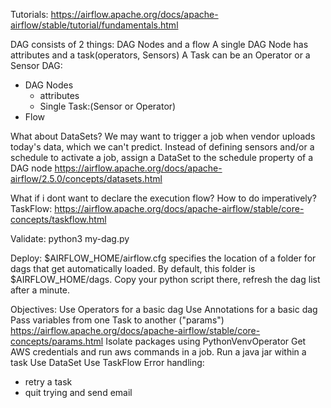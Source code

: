 Tutorials:
https://airflow.apache.org/docs/apache-airflow/stable/tutorial/fundamentals.html

DAG consists of 2 things: DAG Nodes and a flow
A single DAG Node has attributes and a task(operators, Sensors)
A Task can be an Operator or a Sensor
DAG:
+ DAG Nodes
  + attributes
  + Single Task:(Sensor or Operator)
+ Flow

What about DataSets? We may want to trigger a job when vendor uploads today's data, which we can't predict.
Instead of defining sensors and/or a schedule to activate a job, assign a DataSet to the schedule property of a DAG node 
https://airflow.apache.org/docs/apache-airflow/2.5.0/concepts/datasets.html

What if i dont want to declare the execution flow? How to do imperatively? 
TaskFlow: https://airflow.apache.org/docs/apache-airflow/stable/core-concepts/taskflow.html

Validate:
python3 my-dag.py

Deploy:
$AIRFLOW_HOME/airflow.cfg specifies the location of a folder for dags that get automatically loaded.
By default, this folder is $AIRFLOW_HOME/dags. Copy your python script there, refresh the dag list after a minute.


Objectives:
Use Operators for a basic dag
Use Annotations for a basic dag
Pass variables from one Task to another ("params")
https://airflow.apache.org/docs/apache-airflow/stable/core-concepts/params.html
Isolate packages using PythonVenvOperator
Get AWS credentials and run aws commands in a job.
Run a java jar within a task
Use DataSet
Use TaskFlow
Error handling:
 - retry a task
 - quit trying and send email